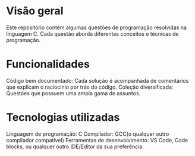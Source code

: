 # Visão geral
 Este repositório contém algumas questões de programação resolvidas na linguagem C. Cada questão aborda diferentes conceitos e técnicas de programação.

# Funcionalidades
 Código bem documentado: Cada solução é acompanhada de comentários que explicam o raciocínio por trás do código.
 Coleção diversificada: Questóes que possuem uma ampla gama de assuntos.

 # Tecnologias utilizadas
  Linguagem de programação: C
  Compilador: GCC(o qualquer outro compilador compatível)
  Ferramentas de desenvolvimento: VS Code, Code blocks, ou qualquer outro IDE/Editor da sua preferência.
